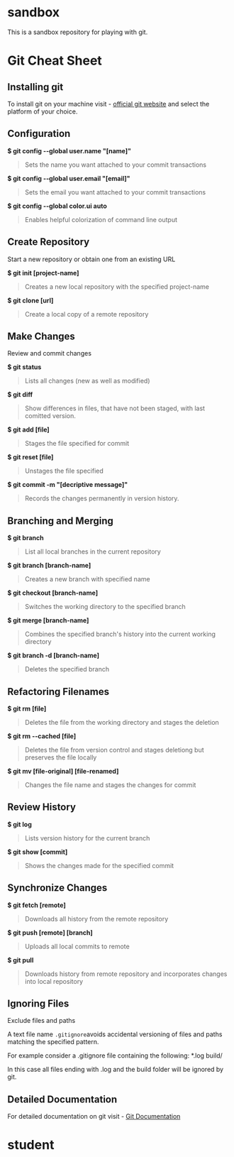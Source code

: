 # sandbox
This is a sandbox repository for playing with git. 

# Git Cheat Sheet
## Installing git
To install git on your machine visit - [official git website](https://git-scm.com/downloads) and select the platform of your choice.

## Configuration
**$ git config --global user.name "\[name\]"**

> Sets the name you want attached to your commit transactions

**$ git config --global user.email "\[email\]"**

> Sets the email you want attached to your commit transactions

**$ git config --global color.ui auto**

> Enables helpful colorization of command line output

## Create Repository
Start a new repository or obtain one from an existing URL 

**$ git init \[project-name\]**

> Creates a new local repository with the specified project-name

**$ git clone \[url\]**

> Create a local copy of a remote repository

## Make Changes
Review and commit changes

**$ git status**

> Lists all changes \(new as well as modified\)

**$ git diff**

> Show differences in files, that have not been staged, with last comitted version.

**$ git add [file]**

> Stages the file specified for commit

**$ git reset [file]**

> Unstages the file specified

**$ git commit -m \"[decriptive message]\"**

> Records the changes permanently in version history.

## Branching and Merging

**$ git branch**

> List all local branches in the current repository


**$ git branch \[branch-name\]**

> Creates a new branch with specified name

**$ git checkout \[branch-name\]**

> Switches the working directory to the specified branch

**$ git merge \[branch-name\]**

> Combines the specified branch\'s history into the current working directory

**$ git branch -d \[branch-name\]**

> Deletes the specified branch

## Refactoring Filenames

**$ git rm \[file\]**

> Deletes the file from the working directory and stages the deletion

**$ git rm --cached \[file\]**

> Deletes the file from version control and stages deletiong but preserves the file locally

**$ git mv \[file-original\] \[file-renamed\]**

> Changes the file name and stages the changes for commit

## Review History

**$ git log**

> Lists version history for the current branch

**$ git show \[commit\]**

> Shows the changes made for the specified commit

## Synchronize Changes

**$ git fetch [remote]**

> Downloads all history from the remote repository

**$ git push [remote] [branch]**

> Uploads all local commits to remote

**$ git pull**

> Downloads history from remote repository and incorporates changes into local repository

## Ignoring Files
Exclude files and paths

A text file name `.gitignore`avoids accidental versioning of files and paths matching the specified pattern. 

For example consider a .gitignore file containing the following: 
*.log
build/

In this case all files ending with .log and the build folder will be ignored by git. 

## Detailed Documentation 
For detailed documentation on git visit - [Git Documentation](https://git-scm.com/doc)







# student
